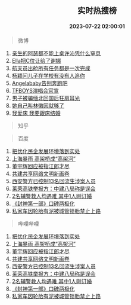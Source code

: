 <div align="center"><h2>实时热搜榜</h2><h4>2023-07-22 02:00:01</h4></div>

> 微博  

1. [亲生的阿瑟都不能上桌许沁凭什么窒息](https://s.weibo.com/weibo?q=%23%E4%BA%B2%E7%94%9F%E7%9A%84%E9%98%BF%E7%91%9F%E9%83%BD%E4%B8%8D%E8%83%BD%E4%B8%8A%E6%A1%8C%E8%AE%B8%E6%B2%81%E5%87%AD%E4%BB%80%E4%B9%88%E7%AA%92%E6%81%AF%23&t=31&band_rank=1&Refer=top)<br />
2. [Ella把C位让给了谢娜](https://s.weibo.com/weibo?q=%23Ella%E6%8A%8AC%E4%BD%8D%E8%AE%A9%E7%BB%99%E4%BA%86%E8%B0%A2%E5%A8%9C%23&t=31&band_rank=2&Refer=top)<br />
3. [航天员出舱所有任务都是一次完成](https://s.weibo.com/weibo?q=%23%E8%88%AA%E5%A4%A9%E5%91%98%E5%87%BA%E8%88%B1%E6%89%80%E6%9C%89%E4%BB%BB%E5%8A%A1%E9%83%BD%E6%98%AF%E4%B8%80%E6%AC%A1%E5%AE%8C%E6%88%90%23&t=31&band_rank=3&Refer=top)<br />
4. [杨颖问儿子在学校有没有人追你](https://s.weibo.com/weibo?q=%23%E6%9D%A8%E9%A2%96%E9%97%AE%E5%84%BF%E5%AD%90%E5%9C%A8%E5%AD%A6%E6%A0%A1%E6%9C%89%E6%B2%A1%E6%9C%89%E4%BA%BA%E8%BF%BD%E4%BD%A0%23&t=31&band_rank=4&Refer=top)<br />
5. [Angelababy告别奔跑吧](https://s.weibo.com/weibo?q=%23Angelababy%E5%91%8A%E5%88%AB%E5%A5%94%E8%B7%91%E5%90%A7%23&t=31&band_rank=5&Refer=top)<br />
6. [TFBOYS演唱会官宣](https://s.weibo.com/weibo?q=%23TFBOYS%E6%BC%94%E5%94%B1%E4%BC%9A%E5%AE%98%E5%AE%A3%23&t=31&band_rank=6&Refer=top)<br />
7. [男子被骗缅北回国后狂扇耳光](https://s.weibo.com/weibo?q=%23%E7%94%B7%E5%AD%90%E8%A2%AB%E9%AA%97%E7%BC%85%E5%8C%97%E5%9B%9E%E5%9B%BD%E5%90%8E%E7%8B%82%E6%89%87%E8%80%B3%E5%85%89%23&t=31&band_rank=7&Refer=top)<br />
8. [她自己叫林徽因就够了](https://s.weibo.com/weibo?q=%E5%A5%B9%E8%87%AA%E5%B7%B1%E5%8F%AB%E6%9E%97%E5%BE%BD%E5%9B%A0%E5%B0%B1%E5%A4%9F%E4%BA%86&t=31&band_rank=8&Refer=top)<br />
9. [我爱床 我要跟床结婚](https://s.weibo.com/weibo?q=%E6%88%91%E7%88%B1%E5%BA%8A%20%E6%88%91%E8%A6%81%E8%B7%9F%E5%BA%8A%E7%BB%93%E5%A9%9A&t=31&band_rank=9&Refer=top)<br />

> 知乎  


> 百度  

1. [把优化民企发展环境落到实处](https://www.baidu.com/s?wd=%E6%8A%8A%E4%BC%98%E5%8C%96%E6%B0%91%E4%BC%81%E5%8F%91%E5%B1%95%E7%8E%AF%E5%A2%83%E8%90%BD%E5%88%B0%E5%AE%9E%E5%A4%84&sa=fyb_news&rsv_dl=fyb_news)<br />
2. [上海暴雨 高架桥成“高架河”](https://www.baidu.com/s?wd=%E4%B8%8A%E6%B5%B7%E6%9A%B4%E9%9B%A8+%E9%AB%98%E6%9E%B6%E6%A1%A5%E6%88%90%E2%80%9C%E9%AB%98%E6%9E%B6%E6%B2%B3%E2%80%9D&sa=fyb_news&rsv_dl=fyb_news)<br />
3. [董宇辉回应被指江郎才尽](https://www.baidu.com/s?wd=%E8%91%A3%E5%AE%87%E8%BE%89%E5%9B%9E%E5%BA%94%E8%A2%AB%E6%8C%87%E6%B1%9F%E9%83%8E%E6%89%8D%E5%B0%BD&sa=fyb_news&rsv_dl=fyb_news)<br />
4. [共建共享网络文明新画卷](https://www.baidu.com/s?wd=%E5%85%B1%E5%BB%BA%E5%85%B1%E4%BA%AB%E7%BD%91%E7%BB%9C%E6%96%87%E6%98%8E%E6%96%B0%E7%94%BB%E5%8D%B7&sa=fyb_news&rsv_dl=fyb_news)<br />
5. [西安警方已控制13名回流生涉案人员](https://www.baidu.com/s?wd=%E8%A5%BF%E5%AE%89%E8%AD%A6%E6%96%B9%E5%B7%B2%E6%8E%A7%E5%88%B613%E5%90%8D%E5%9B%9E%E6%B5%81%E7%94%9F%E6%B6%89%E6%A1%88%E4%BA%BA%E5%91%98&sa=fyb_news&rsv_dl=fyb_news)<br />
6. [莱荣高铁举报方：中建八局称是误会](https://www.baidu.com/s?wd=%E8%8E%B1%E8%8D%A3%E9%AB%98%E9%93%81%E4%B8%BE%E6%8A%A5%E6%96%B9%EF%BC%9A%E4%B8%AD%E5%BB%BA%E5%85%AB%E5%B1%80%E7%A7%B0%E6%98%AF%E8%AF%AF%E4%BC%9A&sa=fyb_news&rsv_dl=fyb_news)<br />
7. [2名辅警救人均遇难 其中1人刚订婚](https://www.baidu.com/s?wd=2%E5%90%8D%E8%BE%85%E8%AD%A6%E6%95%91%E4%BA%BA%E5%9D%87%E9%81%87%E9%9A%BE+%E5%85%B6%E4%B8%AD1%E4%BA%BA%E5%88%9A%E8%AE%A2%E5%A9%9A&sa=fyb_news&rsv_dl=fyb_news)<br />
8. [《封神第一部》口碑两极化](https://www.baidu.com/s?wd=%E3%80%8A%E5%B0%81%E7%A5%9E%E7%AC%AC%E4%B8%80%E9%83%A8%E3%80%8B%E5%8F%A3%E7%A2%91%E4%B8%A4%E6%9E%81%E5%8C%96&sa=fyb_news&rsv_dl=fyb_news)<br />
9. [私家车因轮胎有泥被城管锁胎禁止上路](https://www.baidu.com/s?wd=%E7%A7%81%E5%AE%B6%E8%BD%A6%E5%9B%A0%E8%BD%AE%E8%83%8E%E6%9C%89%E6%B3%A5%E8%A2%AB%E5%9F%8E%E7%AE%A1%E9%94%81%E8%83%8E%E7%A6%81%E6%AD%A2%E4%B8%8A%E8%B7%AF&sa=fyb_news&rsv_dl=fyb_news)<br />

> 哔哩哔哩  

1. [把优化民企发展环境落到实处](https://www.baidu.com/s?wd=%E6%8A%8A%E4%BC%98%E5%8C%96%E6%B0%91%E4%BC%81%E5%8F%91%E5%B1%95%E7%8E%AF%E5%A2%83%E8%90%BD%E5%88%B0%E5%AE%9E%E5%A4%84&sa=fyb_news&rsv_dl=fyb_news)<br />
2. [上海暴雨 高架桥成“高架河”](https://www.baidu.com/s?wd=%E4%B8%8A%E6%B5%B7%E6%9A%B4%E9%9B%A8+%E9%AB%98%E6%9E%B6%E6%A1%A5%E6%88%90%E2%80%9C%E9%AB%98%E6%9E%B6%E6%B2%B3%E2%80%9D&sa=fyb_news&rsv_dl=fyb_news)<br />
3. [董宇辉回应被指江郎才尽](https://www.baidu.com/s?wd=%E8%91%A3%E5%AE%87%E8%BE%89%E5%9B%9E%E5%BA%94%E8%A2%AB%E6%8C%87%E6%B1%9F%E9%83%8E%E6%89%8D%E5%B0%BD&sa=fyb_news&rsv_dl=fyb_news)<br />
4. [共建共享网络文明新画卷](https://www.baidu.com/s?wd=%E5%85%B1%E5%BB%BA%E5%85%B1%E4%BA%AB%E7%BD%91%E7%BB%9C%E6%96%87%E6%98%8E%E6%96%B0%E7%94%BB%E5%8D%B7&sa=fyb_news&rsv_dl=fyb_news)<br />
5. [西安警方已控制13名回流生涉案人员](https://www.baidu.com/s?wd=%E8%A5%BF%E5%AE%89%E8%AD%A6%E6%96%B9%E5%B7%B2%E6%8E%A7%E5%88%B613%E5%90%8D%E5%9B%9E%E6%B5%81%E7%94%9F%E6%B6%89%E6%A1%88%E4%BA%BA%E5%91%98&sa=fyb_news&rsv_dl=fyb_news)<br />
6. [莱荣高铁举报方：中建八局称是误会](https://www.baidu.com/s?wd=%E8%8E%B1%E8%8D%A3%E9%AB%98%E9%93%81%E4%B8%BE%E6%8A%A5%E6%96%B9%EF%BC%9A%E4%B8%AD%E5%BB%BA%E5%85%AB%E5%B1%80%E7%A7%B0%E6%98%AF%E8%AF%AF%E4%BC%9A&sa=fyb_news&rsv_dl=fyb_news)<br />
7. [2名辅警救人均遇难 其中1人刚订婚](https://www.baidu.com/s?wd=2%E5%90%8D%E8%BE%85%E8%AD%A6%E6%95%91%E4%BA%BA%E5%9D%87%E9%81%87%E9%9A%BE+%E5%85%B6%E4%B8%AD1%E4%BA%BA%E5%88%9A%E8%AE%A2%E5%A9%9A&sa=fyb_news&rsv_dl=fyb_news)<br />
8. [《封神第一部》口碑两极化](https://www.baidu.com/s?wd=%E3%80%8A%E5%B0%81%E7%A5%9E%E7%AC%AC%E4%B8%80%E9%83%A8%E3%80%8B%E5%8F%A3%E7%A2%91%E4%B8%A4%E6%9E%81%E5%8C%96&sa=fyb_news&rsv_dl=fyb_news)<br />
9. [私家车因轮胎有泥被城管锁胎禁止上路](https://www.baidu.com/s?wd=%E7%A7%81%E5%AE%B6%E8%BD%A6%E5%9B%A0%E8%BD%AE%E8%83%8E%E6%9C%89%E6%B3%A5%E8%A2%AB%E5%9F%8E%E7%AE%A1%E9%94%81%E8%83%8E%E7%A6%81%E6%AD%A2%E4%B8%8A%E8%B7%AF&sa=fyb_news&rsv_dl=fyb_news)<br />
